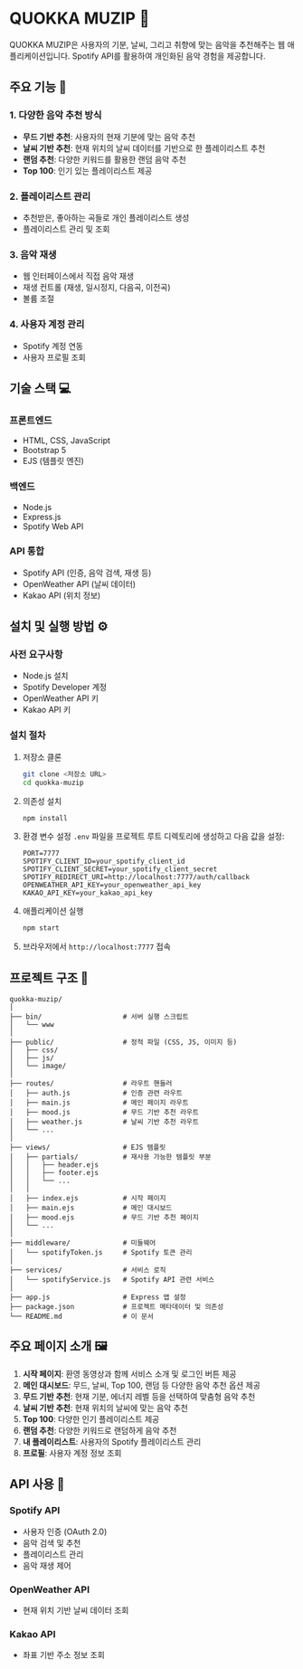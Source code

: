# QUOKKA MUZIP 🎵

QUOKKA MUZIP은 사용자의 기분, 날씨, 그리고 취향에 맞는 음악을 추천해주는 웹 애플리케이션입니다. Spotify API를 활용하여 개인화된 음악 경험을 제공합니다.

## 주요 기능 🚀

### 1. 다양한 음악 추천 방식
- **무드 기반 추천**: 사용자의 현재 기분에 맞는 음악 추천
- **날씨 기반 추천**: 현재 위치의 날씨 데이터를 기반으로 한 플레이리스트 추천
- **랜덤 추천**: 다양한 키워드를 활용한 랜덤 음악 추천
- **Top 100**: 인기 있는 플레이리스트 제공

### 2. 플레이리스트 관리
- 추천받은, 좋아하는 곡들로 개인 플레이리스트 생성
- 플레이리스트 관리 및 조회

### 3. 음악 재생
- 웹 인터페이스에서 직접 음악 재생
- 재생 컨트롤 (재생, 일시정지, 다음곡, 이전곡)
- 볼륨 조절

### 4. 사용자 계정 관리
- Spotify 계정 연동
- 사용자 프로필 조회

## 기술 스택 💻

### 프론트엔드
- HTML, CSS, JavaScript
- Bootstrap 5
- EJS (템플릿 엔진)

### 백엔드
- Node.js
- Express.js
- Spotify Web API

### API 통합
- Spotify API (인증, 음악 검색, 재생 등)
- OpenWeather API (날씨 데이터)
- Kakao API (위치 정보)

## 설치 및 실행 방법 ⚙️

### 사전 요구사항
- Node.js 설치
- Spotify Developer 계정
- OpenWeather API 키
- Kakao API 키

### 설치 절차
1. 저장소 클론
   ```bash
   git clone <저장소 URL>
   cd quokka-muzip
   ```

2. 의존성 설치
   ```bash
   npm install
   ```

3. 환경 변수 설정
   `.env` 파일을 프로젝트 루트 디렉토리에 생성하고 다음 값을 설정:
   ```
   PORT=7777
   SPOTIFY_CLIENT_ID=your_spotify_client_id
   SPOTIFY_CLIENT_SECRET=your_spotify_client_secret
   SPOTIFY_REDIRECT_URI=http://localhost:7777/auth/callback
   OPENWEATHER_API_KEY=your_openweather_api_key
   KAKAO_API_KEY=your_kakao_api_key
   ```

4. 애플리케이션 실행
   ```bash
   npm start
   ```

5. 브라우저에서 `http://localhost:7777` 접속

## 프로젝트 구조 📂

```
quokka-muzip/
│
├── bin/                    # 서버 실행 스크립트
│   └── www
│
├── public/                 # 정적 파일 (CSS, JS, 이미지 등)
│   ├── css/
│   ├── js/
│   └── image/
│
├── routes/                 # 라우트 핸들러
│   ├── auth.js             # 인증 관련 라우트
│   ├── main.js             # 메인 페이지 라우트
│   ├── mood.js             # 무드 기반 추천 라우트
│   ├── weather.js          # 날씨 기반 추천 라우트
│   └── ...
│
├── views/                  # EJS 템플릿
│   ├── partials/           # 재사용 가능한 템플릿 부분
│   │   ├── header.ejs
│   │   ├── footer.ejs
│   │   └── ...
│   │
│   ├── index.ejs           # 시작 페이지
│   ├── main.ejs            # 메인 대시보드
│   ├── mood.ejs            # 무드 기반 추천 페이지
│   └── ...
│
├── middleware/             # 미들웨어
│   └── spotifyToken.js     # Spotify 토큰 관리
│
├── services/               # 서비스 로직
│   └── spotifyService.js   # Spotify API 관련 서비스
│
├── app.js                  # Express 앱 설정
├── package.json            # 프로젝트 메타데이터 및 의존성
└── README.md               # 이 문서
```

## 주요 페이지 소개 🖼️

1. **시작 페이지**: 환영 동영상과 함께 서비스 소개 및 로그인 버튼 제공
2. **메인 대시보드**: 무드, 날씨, Top 100, 랜덤 등 다양한 음악 추천 옵션 제공
3. **무드 기반 추천**: 현재 기분, 에너지 레벨 등을 선택하여 맞춤형 음악 추천
4. **날씨 기반 추천**: 현재 위치의 날씨에 맞는 음악 추천
5. **Top 100**: 다양한 인기 플레이리스트 제공
6. **랜덤 추천**: 다양한 키워드로 랜덤하게 음악 추천
7. **내 플레이리스트**: 사용자의 Spotify 플레이리스트 관리
8. **프로필**: 사용자 계정 정보 조회

## API 사용 📡

### Spotify API
- 사용자 인증 (OAuth 2.0)
- 음악 검색 및 추천
- 플레이리스트 관리
- 음악 재생 제어

### OpenWeather API
- 현재 위치 기반 날씨 데이터 조회

### Kakao API
- 좌표 기반 주소 정보 조회
